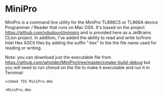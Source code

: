 # MiniPro
MiniPro is a command line utility for the MiniPro TL866CS or TL866A device Programmer / Reader that runs on Mac OSX.  It's based on the project https://github.com/vdudouyt/minipro and is provided here as a JetBrains CLion project.  In addition, I've added the ability to read and write to/from Intel Hex ASCII files by adding the suffix ".hex" to the the file name used for reading or writing.

Note: you can download just the executable file from https://github.com/wholder/MiniPro/tree/master/cmake-build-debug but you will need to run chmod on the file to make it executable and run it in Terminal:


	>chmod 755 MiniPro.dms

	>MiniPro.dms
